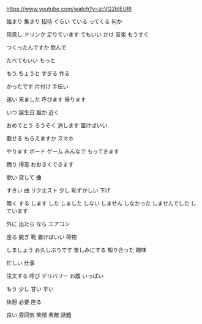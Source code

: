 https://www.youtube.com/watch?v=zcVQ2blEURI


始まり
集まり
招待
ぐらい
ている
ってくる
何か

用意し
ドリンク
足りています
てもいい
かけ
音楽
もうすぐ

つくったんですか
飲んで

たべてもいい
もっと

もう
ちょうと
すぎる
作る

かったです
片付け
手伝い

迷い
来ました
呼びます
帰ります

いつ
誕生日
誰か
近く

おめでとう
ろうそく
消します
置けばいい


載せる
もらえますか
スマホ

やります
ボード
ゲーム
みんなで
もってきます

踊り
得意
おおきくできます

歌い
貸して
曲

すきい
曲
リクエスト
少し
恥ずかしい
下げ

暗く
する
します
した
しました
しない
しません
しなかった
しませんでした
しています

外に
出たら
なら
エアコン

座る
脱ぎ
靴
置けばいい
荷物

しましょう
お久しぶりです
楽しみにする
知り合った
趣味

忙しい
仕事

注文する
呼び
デリバリー
お腹
いっぱい

もう
少し
甘い
辛い

休憩
必要
座る

良い
雰囲気
笑顔
素敵
話題